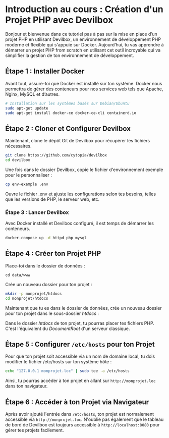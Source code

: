 # Introduction au cours : Création d'un Projet PHP avec Devilbox

Bonjour et bienvenue dans ce tutoriel pas à pas sur la mise en place d’un projet PHP en utilisant Devilbox, un environnement de développement PHP moderne et flexible qui s'appuie sur Docker. Aujourd’hui, tu vas apprendre à démarrer un projet PHP from scratch en utilisant cet outil incroyable qui va simplifier la gestion de ton environnement de développement.

## Étape 1 : Installer Docker

Avant tout, assure-toi que Docker est installé sur ton système. Docker nous permettra de gérer des conteneurs pour nos services web tels que Apache, Nginx, MySQL et d’autres.
```bash
# Installation sur les systèmes basés sur Debian/Ubuntu
sudo apt-get update
sudo apt-get install docker-ce docker-ce-cli containerd.io
```


## Étape 2 : Cloner et Configurer Devilbox

Maintenant, clone le dépôt Git de Devilbox pour récupérer les fichiers nécessaires.
```bash
git clone https://github.com/cytopia/devilbox
cd devilbox
```
Une fois dans le dossier Devilbox, copie le fichier d'environnement exemple pour le personnaliser :
```bash
cp env-example .env
```

Ouvre le fichier .env et ajuste les configurations selon tes besoins, telles que les versions de PHP, le serveur web, etc.



### Étape 3 : Lancer Devilbox

Avec Docker installé et Devilbox configuré, il est temps de démarrer les conteneurs.

```bash
docker-compose up -d httpd php mysql
```

## Étape 4 : Créer ton Projet PHP
Place-toi dans le dossier de données :
```
cd data/www
```
Crée un nouveau dossier pour ton projet :

```bash
mkdir -p monprojet/htdocs
cd monprojet/htdocs
```
Maintenant que tu es dans le dossier de données, crée un nouveau dossier pour ton projet dans le sous-dossier *htdocs* :

Dans le dossier *htdocs* de ton projet, tu pourras placer tes fichiers PHP. C'est l'équivalent du *DocumentRoot* d'un serveur classique.


## Étape 5 : Configurer `/etc/hosts` pour ton Projet
Pour que ton projet soit accessible via un nom de domaine local, tu dois modifier le fichier /etc/hosts sur ton système hôte :
```bash
echo "127.0.0.1 monprojet.loc" | sudo tee -a /etc/hosts
```

Ainsi, tu pourras accéder à ton projet en allant sur ```http://monprojet.loc``` dans ton navigateur.

## Étape 6 : Accéder à ton Projet via Navigateur
Après avoir ajouté l'entrée dans ```/etc/hosts```, ton projet est normalement accessible via ```http://monprojet.loc```. 
N'oublie pas également que le tableau de bord de Devilbox est toujours accessible à ```http://localhost:8080``` pour gérer tes projets facilement.
